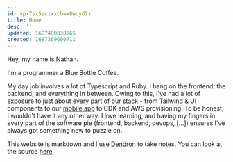 ```yaml
---
id: vpx7sx5zczxxcbwx8woyd2x
title: Home
desc: ''
updated: 1687480838665
created: 1687369600711
---
```


Hey, my name is Nathan.

I'm a programmer a Blue Bottle Coffee.

My day job involves a lot of Typescript and Ruby. I bang on the frontend, the backend, and everything in between. Owing to this, I've had a lot of exposure to just about every part of our stack - from Tailwind & UI components to our [mobile app](https://apps.apple.com/us/app/blue-bottle-coffee/id1440573734) to CDK and AWS provisioning. To be honest, I wouldn't have it any other way. I love learning, and having my fingers in every part of the software pie (frontend, backend, devops, [...]) ensures I've always got something new to puzzle on.

This website is markdown and I use [Dendron](https://www.dendron.so/) to take notes. You can look at the source [here](https://github.com/helle253/notes)
